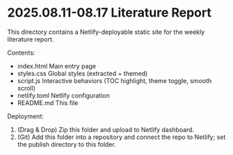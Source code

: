 # 2025.08.11-08.17 Literature Report

This directory contains a Netlify-deployable static site for the weekly literature report.

Contents:
- index.html  Main entry page
- styles.css  Global styles (extracted + themed)
- script.js   Interactive behaviors (TOC highlight, theme toggle, smooth scroll)
- netlify.toml  Netlify configuration
- README.md  This file

Deployment:
1. (Drag & Drop) Zip this folder and upload to Netlify dashboard.
2. (Git) Add this folder into a repository and connect the repo to Netlify; set the publish directory to this folder.


